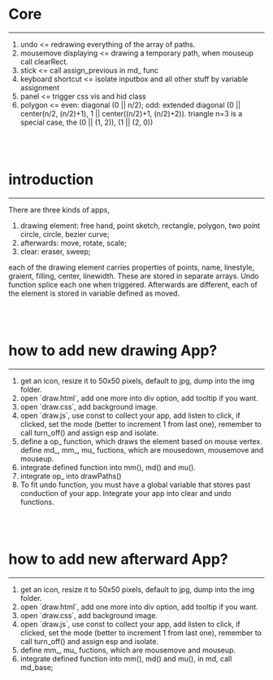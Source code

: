 # Core
<hr>
<ol>
	<li>
		undo <= redrawing everything of the array of paths. 
	</li>
	<li>
		mousemove displaying <= drawing a temporary path, when mouseup call clearRect. 
	</li>
	<li>
		stick <= call assign_previous in md_ func
	</li>
	<li>
		keyboard shortcut <= isolate inputbox and all other stuff by variable assignment
	</li>
	<li>
		panel <= trigger css vis and hid class
	</li>
	<li>
		polygon <= even: diagonal (0 || n/2); odd: extended diagonal (0 || center(n/2, (n/2)+1), 1 || center((n/2)+1, (n/2)+2)). triangle n=3 is a special case, the (0 || (1, 2)), (1 || (2, 0))
	</li>
</ol>
<br /><br />

# introduction
<hr>
<p>There are three kinds of apps, 
</p>
<ol>
	<li>
		drawing element: free hand, point sketch, rectangle, polygon, two point circle, circle, bezier curve; 
	</li>
	<li>
		afterwards: move, rotate, scale; 
	</li>
	<li>
		clear: eraser, sweep; 
	</li>
</ol>
<p>
	each of the drawing element carries properties of points, name, linestyle, graient, filling, center, linewidth. These are stored in separate arrays. Undo function splice each one when triggered. Afterwards are different, each of the element is stored in variable defined as moved. 
</p>
<br /><br />

# how to add new drawing App?
<hr>
<ol>
	<li>
		get an icon, resize it to 50x50 pixels, default to jpg, dump into the img folder.  
	</li>
	<li>
		open `draw.html`, add one more into div option, add tooltip if you want. 
	</li>
	<li>
		open `draw.css`, add background image. 
	</li>
	<li>
		open `draw.js`, use const to collect your app, add listen to click, if clicked, set the mode (better to increment 1 from last one), remember to call turn_off() and assign esp and isolate. 
	</li>
	<li>
		define a op_ function, which draws the element based on mouse vertex. 
	</li>
		define md_, mm_, mu_ fuctions, which are mousedown, mousemove and mouseup. 
	<li>
		integrate defined function into mm(), md() and mu(). 
	</li>
	<li>
		integrate op_ into drawPaths()
	</li>
	<li>
		To fit undo function, you must have a global variable that stores past conduction of your app. Integrate your app into clear and undo functions.
	</li>
</ol>
<br /><br />

# how to add new afterward App?
<hr>
<ol>
	<li>
		get an icon, resize it to 50x50 pixels, default to jpg, dump into the img folder.  
	</li>
	<li>
		open `draw.html`, add one more into div option, add tooltip if you want. 
	</li>
	<li>
		open `draw.css`, add background image. 
	</li>
	<li>
		open `draw.js`, use const to collect your app, add listen to click, if clicked, set the mode (better to increment 1 from last one), remember to call turn_off() and assign esp and isolate. 
	</li>
	<li>
		define mm_, mu_ fuctions, which are mousemove and mouseup. 
	<li>
		integrate defined function into mm(), md() and mu(), in md, call md_base; 
	</li>
</ol>
<br /><br />
